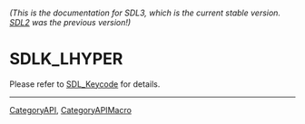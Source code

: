 ###### (This is the documentation for SDL3, which is the current stable version. [SDL2](https://wiki.libsdl.org/SDL2/) was the previous version!)
# SDLK_LHYPER

Please refer to [SDL_Keycode](SDL_Keycode) for details.

----
[CategoryAPI](CategoryAPI), [CategoryAPIMacro](CategoryAPIMacro)

